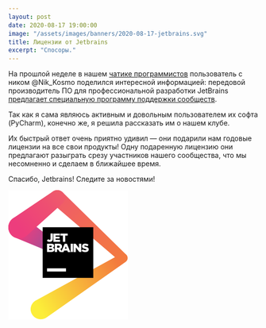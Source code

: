 ```yaml
---
layout: post
date: 2020-08-17 19:00:00
image: "/assets/images/banners/2020-08-17-jetbrains.svg"
title: Лицензии от Jetbrains
excerpt: "Спосоры."
---
```


На прошлой неделе в нашем [чатике программистов](https://t.me/progmsk) пользователь с ником @Nik_Kosmo поделился интересной информацией: передовой производитель ПО для профессиональной разработки JetBrains [предлагает специальную программу поддержки сообществ](https://www.jetbrains.com/community/user-groups/#section=communities).

Так как я сама являюсь активным и довольным пользователем их софта (PyCharm), конечно же, я решила рассказать им о нашем клубе.

Их быстрый ответ очень приятно удивил — они подарили нам годовые лицензии на все свои продукты! Одну подаренную лицензию они предлагают разыграть срезу участников нашего сообщества, что мы несомненно и сделаем в ближайшее время.

Спасибо, Jetbrains!
Следите за новостями!

![jetbrains](/assets/images/banners/2020-08-17-jetbrains.svg)

